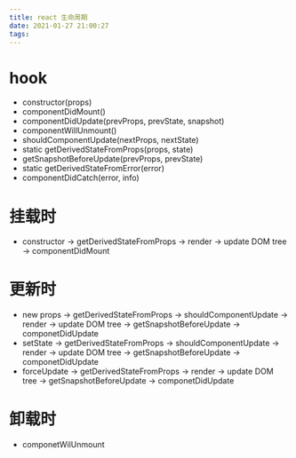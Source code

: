 ```yaml
---
title: react 生命周期
date: 2021-01-27 21:00:27
tags:
---
```


# hook

* constructor(props)
* componentDidMount()
* componentDidUpdate(prevProps, prevState, snapshot)
* componentWillUnmount()
* shouldComponentUpdate(nextProps, nextState)
* static getDerivedStateFromProps(props, state)
* getSnapshotBeforeUpdate(prevProps, prevState)
* static getDerivedStateFromError(error)
* componentDidCatch(error, info)

# 挂载时

* constructor -> getDerivedStateFromProps -> render -> update DOM tree -> componentDidMount

# 更新时

* new props -> getDerivedStateFromProps -> shouldComponentUpdate -> render -> update DOM tree -> getSnapshotBeforeUpdate -> componetDidUpdate
* setState -> getDerivedStateFromProps -> shouldComponentUpdate -> render -> update DOM tree -> getSnapshotBeforeUpdate -> componetDidUpdate
* forceUpdate -> getDerivedStateFromProps -> render -> update DOM tree -> getSnapshotBeforeUpdate -> componetDidUpdate

# 卸载时

* componetWilUnmount